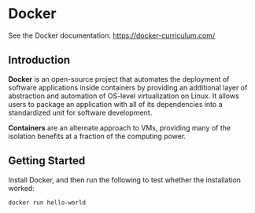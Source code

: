 # Docker

See the Docker documentation: https://docker-curriculum.com/

## Introduction

**Docker** is an open-source project that automates the deployment of software applications inside containers by providing an additional layer of abstraction and automation of OS-level virtualization on Linux. It allows users to package an application with all of its dependencies into a standardized unit for software development.

**Containers** are an alternate approach to VMs, providing many of the isolation benefits at a fraction of the computing power.

## Getting Started

Install Docker, and then run the following to test whether the installation worked:

```shell
docker run hello-world
```
